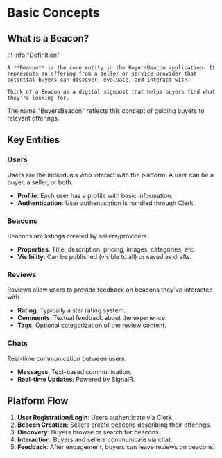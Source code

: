 # Basic Concepts

## What is a Beacon?

!!! info "Definition"

    A **Beacon** is the core entity in the BuyersBeacon application. It represents an offering from a seller or service provider that potential buyers can discover, evaluate, and interact with.

    Think of a Beacon as a digital signpost that helps buyers find what they're looking for.

The name "BuyersBeacon" reflects this concept of guiding buyers to relevant offerings.

## Key Entities

### Users

Users are the individuals who interact with the platform. A user can be a buyer, a seller, or both.

* **Profile**: Each user has a profile with basic information.
* **Authentication**: User authentication is handled through Clerk.

### Beacons

Beacons are listings created by sellers/providers.

* **Properties**: Title, description, pricing, images, categories, etc.
* **Visibility**: Can be published (visible to all) or saved as drafts.

### Reviews

Reviews allow users to provide feedback on beacons they've interacted with.

* **Rating**: Typically a star rating system.
* **Comments**: Textual feedback about the experience.
* **Tags**: Optional categorization of the review content.

### Chats

Real-time communication between users.

* **Messages**: Text-based communication.
* **Real-time Updates**: Powered by SignalR.

## Platform Flow

1. **User Registration/Login**: Users authenticate via Clerk.
2. **Beacon Creation**: Sellers create beacons describing their offerings.
3. **Discovery**: Buyers browse or search for beacons.
4. **Interaction**: Buyers and sellers communicate via chat.
5. **Feedback**: After engagement, buyers can leave reviews on beacons.